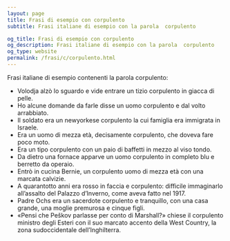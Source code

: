 ```yaml
---
layout: page
title: Frasi di esempio con corpulento 
subtitle: Frasi italiane di esempio con la parola  corpulento

og_title: Frasi di esempio con corpulento 
og_description: Frasi italiane di esempio con la parola  corpulento
og_type: website
permalink: /frasi/c/corpulento.html
---
```


Frasi italiane di esempio contenenti la parola corpulento:


- Volodja alzò lo sguardo e vide entrare un tizio corpulento in giacca di pelle.
- Ho alcune domande da farle disse un uomo corpulento e dal volto arrabbiato.
- Il soldato era un newyorkese corpulento la cui famiglia era immigrata in Israele.
- Era un uomo di mezza età, decisamente corpulento, che doveva fare poco moto.
- Era un tipo corpulento con un paio di baffetti in mezzo al viso tondo.
- Da dietro una fornace apparve un uomo corpulento in completo blu e berretto da operaio.
- Entrò in cucina Bernie, un corpulento uomo di mezza età con una marcata calvizie.
- A quarantotto anni era rosso in faccia e corpulento: difficile immaginarlo all’assalto del Palazzo d’Inverno, come aveva fatto nel 1917.
- Padre Ochs era un sacerdote corpulento e tranquillo, con una casa grande, una moglie premurosa e cinque figli.
- «Pensi che Peškov parlasse per conto di Marshall?» chiese il corpulento ministro degli Esteri con il suo marcato accento della West Country, la zona sudoccidentale dell’Inghilterra.
